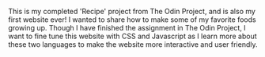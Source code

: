 This is my completed 'Recipe' project from The Odin Project, and is also my first website ever! I wanted to share how to make some of my favorite foods growing up. Though I have finished the assignment in The Odin Project, I want to fine tune this website with CSS and Javascript as I learn more about these two languages to make the website more interactive and user friendly.
